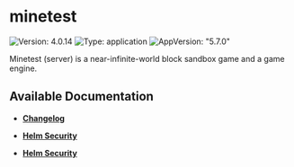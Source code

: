 # minetest

![Version: 4.0.14](https://img.shields.io/badge/Version-4.0.14-informational?style=flat-square) ![Type: application](https://img.shields.io/badge/Type-application-informational?style=flat-square) ![AppVersion: "5.7.0"](https://img.shields.io/badge/AppVersion-"5.7.0"-informational?style=flat-square)

Minetest (server) is a near-infinite-world block sandbox game and a game engine.

## Available Documentation

- [**Changelog**](CHANGELOG)

- [**Helm Security**](container-security)

- [**Helm Security**](helm-security)

